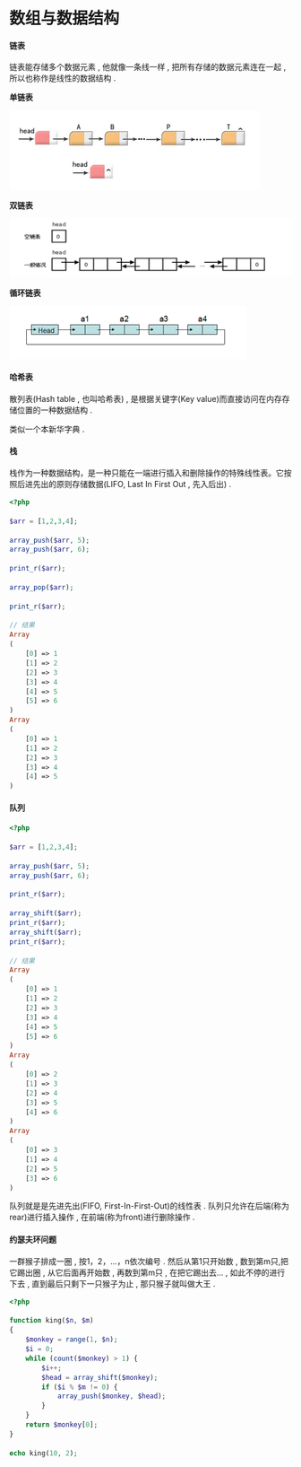 # 数组与数据结构

#### 链表

链表能存储多个数据元素 , 他就像一条线一样 , 把所有存储的数据元素连在一起 , 所以也称作是线性的数据结构 .

**单链表**

![](/assets/array_danlianbiao.png)

**双链表**

![](/assets/array_shuanglianbiao.png)

**循环链表**

![](/assets/array_xunhuanlianbiao.png)

#### 哈希表

散列表\(Hash table , 也叫哈希表\) , 是根据关键字\(Key value\)而直接访问在内存存储位置的一种数据结构 .

类似一个本新华字典 .

#### 栈

栈作为一种数据结构，是一种只能在一端进行插入和删除操作的特殊线性表。它按照后进先出的原则存储数据\(LIFO, Last In First Out , 先入后出\) .

```php
<?php

$arr = [1,2,3,4];

array_push($arr, 5);
array_push($arr, 6);

print_r($arr);

array_pop($arr);

print_r($arr);

// 结果
Array
(
    [0] => 1
    [1] => 2
    [2] => 3
    [3] => 4
    [4] => 5
    [5] => 6
)
Array
(
    [0] => 1
    [1] => 2
    [2] => 3
    [3] => 4
    [4] => 5
)
```

#### 队列

```php
<?php

$arr = [1,2,3,4];

array_push($arr, 5);
array_push($arr, 6);

print_r($arr);

array_shift($arr);
print_r($arr);
array_shift($arr);
print_r($arr);

// 结果
Array
(
    [0] => 1
    [1] => 2
    [2] => 3
    [3] => 4
    [4] => 5
    [5] => 6
)
Array
(
    [0] => 2
    [1] => 3
    [2] => 4
    [3] => 5
    [4] => 6
)
Array
(
    [0] => 3
    [1] => 4
    [2] => 5
    [3] => 6
)
```

队列就是是先进先出\(FIFO, First-In-First-Out\)的线性表 . 队列只允许在后端\(称为rear\)进行插入操作 , 在前端\(称为front\)进行删除操作 .

#### 约瑟夫环问题

一群猴子排成一圈 , 按1，2，...，n依次编号 . 然后从第1只开始数 , 数到第m只,把它踢出圈 , 从它后面再开始数 , 再数到第m只 , 在把它踢出去... , 如此不停的进行下去 , 直到最后只剩下一只猴子为止 , 那只猴子就叫做大王 . 

```php
<?php

function king($n, $m)
{
	$monkey = range(1, $n);
	$i = 0;
	while (count($monkey) > 1) {
		$i++;
		$head = array_shift($monkey);
		if ($i % $m != 0) {
			array_push($monkey, $head);
		}
	}
	return $monkey[0];
}

echo king(10, 2);
```





